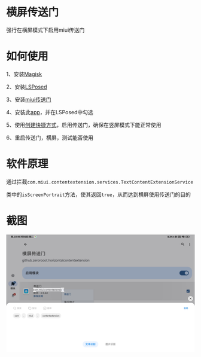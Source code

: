 # 横屏传送门

强行在横屏模式下启用miui传送门

# 如何使用

1、安装[Magisk](https://github.com/topjohnwu/Magisk)

2、安装[LSPosed](https://github.com/LSPosed/LSPosed)

3、安装[miui传送门](util/传送门_2.5.64.apk)

4、安装此[app](util/app)，并在LSPosed中勾选

5、使用[创建快捷方式](util/创建快捷方式.apk)，启用传送门，确保在竖屏模式下能正常使用

6、重启传送门，横屏，测试能否使用

# 软件原理

通过拦截`com.miui.contentextension.services.TextContentExtensionService`

类中的`isScreenPortrait`方法，使其返回`true`，从而达到横屏使用传送门的目的


# 截图

![图片识别](util/photo.jpg)
